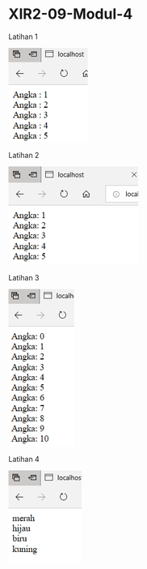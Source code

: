 # XIR2-09-Modul-4

Latihan 1

![alt text](https://github.com/ArumPuspaPratiwi/XIR2-09-Modul-4/blob/master/latihan1.png)

Latihan 2

![alt text](https://github.com/ArumPuspaPratiwi/XIR2-09-Modul-4/blob/master/latihan2.png)

Latihan 3

![alt text](https://github.com/ArumPuspaPratiwi/XIR2-09-Modul-4/blob/master/latihan3.png)

Latihan 4

![alt text](https://github.com/ArumPuspaPratiwi/XIR2-09-Modul-4/blob/master/latihan4.png)
